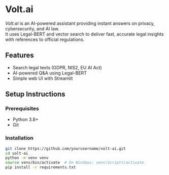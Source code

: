 # Volt.ai

*Volt.ai* is an AI-powered assistant providing instant answers on privacy, cybersecurity, and AI law.  
It uses Legal-BERT and vector search to deliver fast, accurate legal insights with references to official regulations.

## Features
- Search legal texts (GDPR, NIS2, EU AI Act)
- AI-powered Q&A using Legal-BERT
- Simple web UI with Streamlit

## Setup Instructions

### Prerequisites
- Python 3.8+
- Git

### Installation
```bash
git clone https://github.com/yourusername/volt-ai.git
cd volt-ai
python -m venv venv
source venv/bin/activate  # On Windows: venv\Scripts\activate
pip install -r requirements.txt
